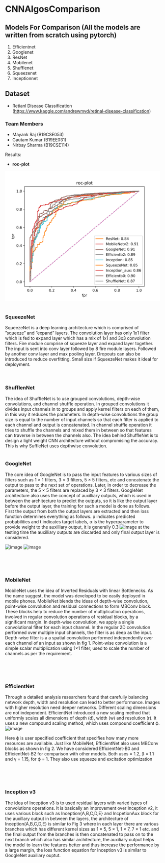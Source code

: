 # CNNAlgosComparison

## Models For Comparison (All the models are written from scratch using pytorch)

1. Efficientnet
2. Googlenet
3. ResNet
4. Mobilenet
5. Shufflenet
6. Squeezenet
7. Inceptionnet

## Dataset

- Retianl Disease Classification (https://www.kaggle.com/andrewmvd/retinal-disease-classification)

### Team Members

- Mayank Raj (B19CSE053)
- Gautam Kumar (B19EE031)
- Nirbay Sharma (B19CSE114)

Results:

- **roc-plot**

![img1](roc__models.svg)
</br></br>
### SqueezeNet
SqueezeNet is a deep learning architecture which is comprised of ”squeeze” and ”expand” layers. The convolution
layer has only 1x1 filter which is fed to expand layer which
has a mix of 1x1 and 3x3 convolution filters. Fire module
comprise of squeeze layer and expand layer together. The
input is sent into conv layer followed by 8 fire module
layers. Followed by another conv layer and max pooling
layer. Dropouts can also be introduced to reduce overfitting.
Small size if SqueezeNet makes it ideal for deployment.
</br></br></br>

### ShufflenNet
The idea of ShuffleNet is to use grouped convolutions,
depth-wise convolutions, and channel shuffle operation.
In grouped convolutions it divides input channels in to
groups and apply kernel filters on each of them, in this
way it reduces the parameters. In depth-wise convolutions
the group size is equal to the number of input channels
so that each filter is applied to each channel and output is
concatenated. In channel shuffle operation it tries to shuffle
the channels and mixed them in between so that features
can traverse in between the channels also. The idea behind
ShuffleNet is to design a light weight CNN architecture
without compromising the accuracy. This is why SuffleNet
uses depthwise convolution.
</br></br>
### GoogleNet
The core idea of GoogleNet is to pass the input features to
various sizes of filters such as 1 × 1 filters, 3 × 3 filters,
5 × 5 filters, etc and concatenate the output to pass to
the next set of operations. Later, in order to decrease the
parameters, the 5 × 5 filters are replaced by 3 × 3 filters.
GoogleNet architecture also uses the concept of auxilliary
outputs, which is used in between the architecture to predict
the outputs, so it is like the output layer before the output
layer, the training for such a model is done as follows.
First the output from both the output layers are extracted
and then loss function determines everything as follows. p
indicates predicted probabilities and t indicates target labels,
α is the hyperparameter to provide weight to the auxilliary
output, it is generally 0.3
![image](https://user-images.githubusercontent.com/65457437/184884848-9d4b78b7-f91b-44ae-bb6d-4bb9669851a8.png)
at the testing time the auxilliary outputs are discarded
and only final output layer is considered.

![image](https://user-images.githubusercontent.com/65457437/184885689-9e7468aa-9f0b-4ec0-be77-d0467b3ebf19.png)
![image](https://user-images.githubusercontent.com/65457437/184885842-9113faf4-8f17-45a7-9ddc-6263cfe364ca.png)


</br></br></br>
### MobileNet
MobileNet uses the idea of Inverted Residuals with linear
Bottlenecks. As the name suggest, the model was developed
to be easily deployed in mobile phones. MobileNet blends
the ideas of depth-wise convolution, point-wise convolution and residual connections to form MBConv block. These blocks help to reduce the number of
multiplication operations, involved in regular convolution
operations of residual blocks, by a significant margin. In
depth-wise convolution, we apply a single convolutional
filter for each input channel. In the regular 2D convolution
performed over multiple input channels, the filter is as deep
as the input. Depth-wise filter is a a spatial convolution
performed independently over each channel of an input as
shown in fig 1. Point-wise convolution is a simple scalar
multiplication using 1×1 filter, used to scale the number of
channels as per the requirement.

</br></br></br>
###  EfficientNet
Through a detailed analysis researchers found that carefully
balancing network depth, width and resolution can lead
to better performance. Images with higher resolution need
deeper networks. Different scaling dimensions are not independent. EfficientNet introduced a new scaling method
that uniformly scales all dimensions of depth (d), width (w)
and resolution (r). It uses a new compound scaling method,
which uses compound coefficient ϕ. 
</br>
![image](https://user-images.githubusercontent.com/65457437/184885484-5f46a5a2-ea6e-47ec-8f1c-fd290b3c72f0.png)

Here ϕ is user specified coefficient
that specifies how many more resources are available.
Just like MobileNet, EfficientNet also uses MBConv
blocks as shown in fig 2. We have considered EfficientNet-B0
and EfficientNet-B2 for comparison with other models. Both
uses = 1.2, β = 1.1 and γ = 1.15, for ϕ = 1. They also use
squeeze and excitation optimization


</br></br></br>
### Inception v3
The idea of Inception v3 is to used residual layers with
varied types of convolutions operations. It is basically an
improvement over Inception v2, it uses various block such
as Inception{A,B,C,D,E} and IncpetionAux block for the
auxillary output in between the layers, the architecture of
Inception{A,B,C,D,E} is similar to Fig 3 where in each layer
there are various branches which has different kernel sizes
as 1 × 5, 5 × 1, 1 × 7, 7 × 1 etc. and the final output from
the branches is then concatenated to pass on to the next
branch which also has similar architecture, the auxiliary
output helps the model to learn the features better and thus
increase the performance by a large margin, the loss function
equation for Inception v3 is similar to GoogleNet auxiliary
ouptut.



